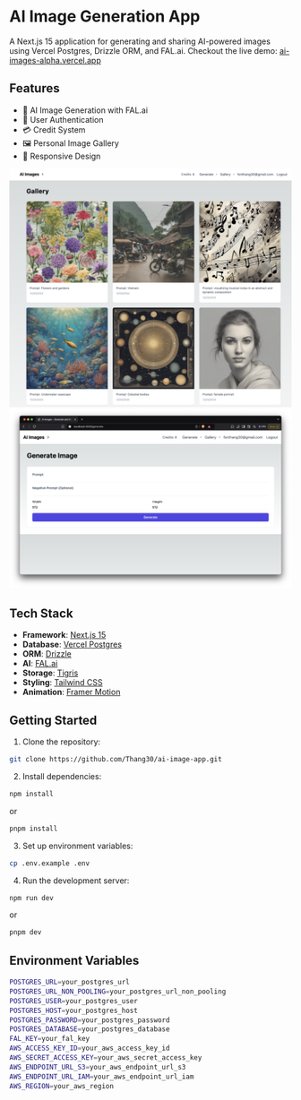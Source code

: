 # AI Image Generation App

A Next.js 15 application for generating and sharing AI-powered images using Vercel Postgres, Drizzle ORM, and FAL.ai. Checkout the live demo: [ai-images-alpha.vercel.app](https://ai-images-alpha.vercel.app/)

## Features

- 🎨 AI Image Generation with FAL.ai
- 🔐 User Authentication
- 💳 Credit System
- 🖼️ Personal Image Gallery
- 📱 Responsive Design

![Gallery View](./public/screenshots/gallery.png)
![Generate View](./public/screenshots/generate.png)

## Tech Stack

- **Framework**: [Next.js 15](https://nextjs.org/)
- **Database**: [Vercel Postgres](https://vercel.com/postgres)
- **ORM**: [Drizzle](https://orm.drizzle.team/)
- **AI**: [FAL.ai](https://fal.ai/)
- **Storage**: [Tigris](https://www.tigrisdata.com/)
- **Styling**: [Tailwind CSS](https://tailwindcss.com/)
- **Animation**: [Framer Motion](https://www.framer.com/motion/)

## Getting Started

1. Clone the repository:

```bash
git clone https://github.com/Thang30/ai-image-app.git
```

2. Install dependencies:

```bash
npm install
```

or  

```bash
pnpm install
```

3. Set up environment variables:

```bash
cp .env.example .env
```

4. Run the development server:

```bash
npm run dev
```

or  

```bash
pnpm dev
```

## Environment Variables

```bash
POSTGRES_URL=your_postgres_url
POSTGRES_URL_NON_POOLING=your_postgres_url_non_pooling
POSTGRES_USER=your_postgres_user
POSTGRES_HOST=your_postgres_host
POSTGRES_PASSWORD=your_postgres_password
POSTGRES_DATABASE=your_postgres_database
FAL_KEY=your_fal_key
AWS_ACCESS_KEY_ID=your_aws_access_key_id
AWS_SECRET_ACCESS_KEY=your_aws_secret_access_key
AWS_ENDPOINT_URL_S3=your_aws_endpoint_url_s3
AWS_ENDPOINT_URL_IAM=your_aws_endpoint_url_iam
AWS_REGION=your_aws_region
```
